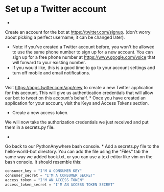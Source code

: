 # Set up a Twitter account
* 
Create an account for the bot at https://twitter.com/signup. (don't worry about picking a perfect username, it can be changed later).
* Note: if you've created a Twitter account before, you won't be allowed to use the same phone number to sign up for a new account. You can sign up for a free phone number at https://www.google.com/voice that will forward to your existing number.
* If you would like, this is a good time to go to your account settings and turn off mobile and email notifications.
* 
Visit https://apps.twitter.com/app/new to create a new Twitter application for this account. This will give us authentication credentials that will allow our bot to tweet on this account's behalf.
* 
Once you have created an application for your account, visit the Keys and Access Tokens section.
* Create a new access token.

We will now take the authorization credentials we just received and put them in a secrets.py file.

* 
Go back to our PythonAnywhere bash console.
* 
Add a secrets.py file to the hello-world-bot directory. You can add the file using the "Files" tab the same way we added book.txt, or you can use a text editor like vim on the bash console. It should resemble this:
```py
consumer_key = "I'M A CONSUMER KEY"
consumer_secret = "I'M A CONSUMER SECRET"
access_token = "I'M AN ACCESS TOKEN"
access_token_secret = "I'M AN ACCESS TOKEN SECRET"
```